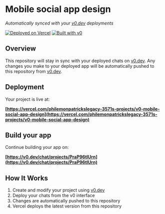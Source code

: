 # Mobile social app design

*Automatically synced with your [v0.dev](https://v0.dev) deployments*

[![Deployed on Vercel](https://img.shields.io/badge/Deployed%20on-Vercel-black?style=for-the-badge&logo=vercel)](https://vercel.com/philemonpatrickslegacy-3571s-projects/v0-mobile-social-app-design)
[![Built with v0](https://img.shields.io/badge/Built%20with-v0.dev-black?style=for-the-badge)](https://v0.dev/chat/projects/PraP96tlUrn)

## Overview

This repository will stay in sync with your deployed chats on [v0.dev](https://v0.dev).
Any changes you make to your deployed app will be automatically pushed to this repository from [v0.dev](https://v0.dev).

## Deployment

Your project is live at:

**[https://vercel.com/philemonpatrickslegacy-3571s-projects/v0-mobile-social-app-design](https://vercel.com/philemonpatrickslegacy-3571s-projects/v0-mobile-social-app-design)**

## Build your app

Continue building your app on:

**[https://v0.dev/chat/projects/PraP96tlUrn](https://v0.dev/chat/projects/PraP96tlUrn)**

## How It Works

1. Create and modify your project using [v0.dev](https://v0.dev)
2. Deploy your chats from the v0 interface
3. Changes are automatically pushed to this repository
4. Vercel deploys the latest version from this repository